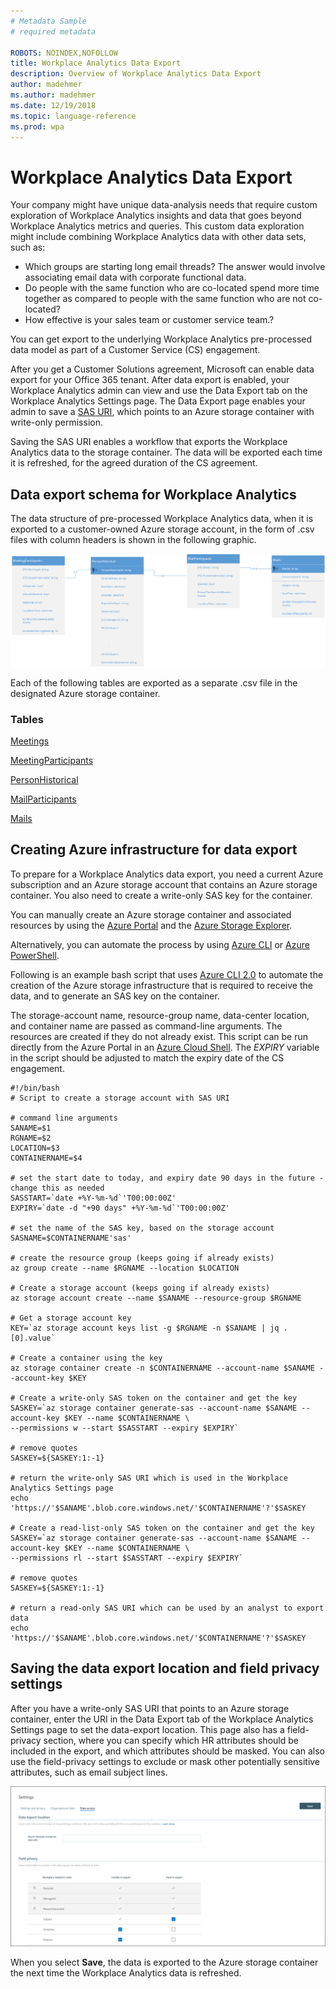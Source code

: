 ```yaml
---
# Metadata Sample
# required metadata

ROBOTS: NOINDEX,NOFOLLOW
title: Workplace Analytics Data Export
description: Overview of Workplace Analytics Data Export
author: madehmer
ms.author: madehmer
ms.date: 12/19/2018
ms.topic: language-reference
ms.prod: wpa
---
```


# Workplace Analytics Data Export

Your company might have unique data-analysis needs that require custom exploration of Workplace Analytics insights and data that goes beyond Workplace Analytics metrics and queries. This custom data exploration might include combining Workplace Analytics data with other data sets, such as:  

* Which groups are starting long email threads? The answer would involve associating email data with corporate functional data.
* Do people with the same function who are co-located spend more time together as compared to people with the same function who are not co-located?
* How effective is your sales team or customer service team.?

You can get export to the underlying Workplace Analytics pre-processed data model as part of a Customer Service (CS) engagement.

After you get a Customer Solutions agreement, Microsoft can enable data export for your Office 365 tenant. After data export is enabled, your Workplace Analytics admin can view and use the Data Export tab on the Workplace Analytics Settings page. The Data Export page enables your admin to save a [SAS URI](https://go.microsoft.com/fwlink/?linkid=871677), which points to an Azure storage container with write-only permission.

Saving the SAS URI enables a workflow that exports the Workplace Analytics data to the storage container. The data will be exported each time it is refreshed, for the agreed duration of the CS agreement.

## Data export schema for Workplace Analytics

The data structure of pre-processed Workplace Analytics data, when it is exported to a customer-owned Azure storage account, in the form of .csv files with column headers is shown in the following graphic.

![Workplace Analytics entity relationship diagram](./images/data-access-schema.png)

Each of the following tables are exported as a separate .csv file in the designated Azure storage container.

### Tables

[Meetings](./Meetings.md)

[MeetingParticipants](./MeetingParticipants.md)

[PersonHistorical](./PersonHistorical.md)

[MailParticipants](./MailParticipants.md)

[Mails](./Mails.md)

## Creating Azure infrastructure for data export

To prepare for a Workplace Analytics data export, you need a current Azure subscription and an Azure storage account that contains an Azure storage container. You also need to create a write-only SAS key for the container.

You can manually create an Azure storage container and associated resources by using the [Azure Portal](https://portal.azure.com) and the [Azure Storage Explorer](https://azure.microsoft.com/features/storage-explorer/).

Alternatively, you can automate the process by using [Azure CLI](https://docs.microsoft.com/cli/azure/get-started-with-azure-cli?view=azure-cli-latest) or [Azure PowerShell](https://docs.microsoft.com/azure/storage/common/storage-powershell-guide-full).

Following is an example bash script that uses [Azure CLI 2.0](https://docs.microsoft.com/cli/azure/get-started-with-azure-cli?view=azure-cli-latest) to automate the creation of the Azure storage infrastructure that is required to receive the data, and to generate an SAS key on the container.

The storage-account name, resource-group name, data-center location, and container name are passed as command-line arguments. The resources are created if they do not already exist. This script can be run directly from the Azure Portal in an [Azure Cloud Shell](https://azure.microsoft.com/features/cloud-shell/). The _EXPIRY_ variable in the script should be adjusted to match the expiry date of the CS engagement.

```
#!/bin/bash
# Script to create a storage account with SAS URI

# command line arguments 
SANAME=$1
RGNAME=$2
LOCATION=$3
CONTAINERNAME=$4

# set the start date to today, and expiry date 90 days in the future - change this as needed
SASSTART=`date +%Y-%m-%d`'T00:00:00Z'
EXPIRY=`date -d "+90 days" +%Y-%m-%d`'T00:00:00Z'

# set the name of the SAS key, based on the storage account
SASNAME=$CONTAINERNAME'sas'

# create the resource group (keeps going if already exists)
az group create --name $RGNAME --location $LOCATION

# Create a storage account (keeps going if already exists)
az storage account create --name $SANAME --resource-group $RGNAME

# Get a storage account key
KEY=`az storage account keys list -g $RGNAME -n $SANAME | jq .[0].value`

# Create a container using the key
az storage container create -n $CONTAINERNAME --account-name $SANAME --account-key $KEY

# Create a write-only SAS token on the container and get the key
SASKEY=`az storage container generate-sas --account-name $SANAME --account-key $KEY --name $CONTAINERNAME \
--permissions w --start $SASSTART --expiry $EXPIRY`

# remove quotes
SASKEY=${SASKEY:1:-1}

# return the write-only SAS URI which is used in the Workplace Analytics Settings page
echo 'https://'$SANAME'.blob.core.windows.net/'$CONTAINERNAME'?'$SASKEY

# Create a read-list-only SAS token on the container and get the key
SASKEY=`az storage container generate-sas --account-name $SANAME --account-key $KEY --name $CONTAINERNAME \
--permissions rl --start $SASSTART --expiry $EXPIRY`

# remove quotes
SASKEY=${SASKEY:1:-1}

# return a read-only SAS URI which can be used by an analyst to export data
echo 'https://'$SANAME'.blob.core.windows.net/'$CONTAINERNAME'?'$SASKEY
```

## Saving the data export location and field privacy settings

After you have a write-only SAS URI that points to an Azure storage container, enter the URI in the Data Export tab of the Workplace Analytics Settings page to set the data-export location. This page also has a field-privacy section, where you can specify which HR attributes should be included in the export, and which attributes should be masked. You can also use the field-privacy settings to exclude or mask other potentially sensitive attributes, such as email subject lines.

![Workplace Analytics data export settings page](./images/data-access-ui.png)

When you select **Save**, the data is exported to the Azure storage container the next time the Workplace Analytics data is refreshed.
